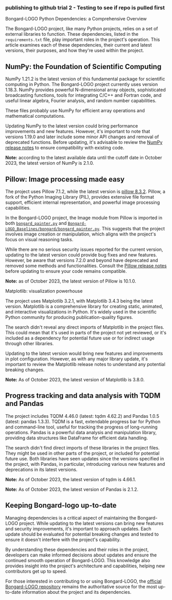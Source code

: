 ### publishing to github trial 2 - Testing to see if repo is pulled first

Bongard-LOGO Python Dependencies: a Comprehensive Overview

The Bongard-LOGO project, like many Python projects, relies on a set of external libraries to function. These dependencies, listed in the `requirements.txt` file, play important roles in the project's operation. This article examines each of these dependencies, their current and latest versions, their purposes, and how they're used within the project.

## NumPy: the Foundation of Scientific Computing

NumPy 1.21.2 is the latest version of this fundamental package for scientific computing in Python. The Bongard-LOGO project currently uses version 1.18.3. NumPy provides powerful N-dimensional array objects, sophisticated broadcasting functions, tools for integrating C/C++ and Fortran code, and useful linear algebra, Fourier analysis, and random number capabilities.

These files probably use NumPy for efficient array operations and mathematical computations.

Updating NumPy to the latest version could bring performance improvements and new features. However, it's important to note that versions 1.19.0 and later include some minor API changes and removal of deprecated functions. Before updating, it's advisable to review the [NumPy release notes](https://numpy.org/doc/stable/release.html) to ensure compatibility with existing code.

**Note:** according to the latest available data until the cutoff date in October 2023, the latest version of NumPy is 2.1.0.

## Pillow: Image processing made easy

The project uses Pillow 7.1.2, while the latest version is [pillow 8.3.2](https://pypi.org/project/Pillow/). Pillow, a fork of the Python Imaging Library (PIL), provides extensive file format support, efficient internal representation, and powerful image processing capabilities.

In the Bongard-LOGO project, the Image module from Pillow is imported in both [`bongard_painter.py`](https://github.com/NVlabs/Bongard-LOGO/blob/master/bongard/bongard_painter.py) and [`Bongard-LOGO_Baselines/bongard/bongard_painter.py`](https://github.com/NVlabs/Bongard-LOGO/blob/master/Bongard-LOGO_Baselines/bongard/bongard_painter.py). This suggests that the project involves image creation or manipulation, which aligns with the project's focus on visual reasoning tasks.

While there are no serious security issues reported for the current version, updating to the latest version could provide bug fixes and new features. However, be aware that versions 7.2.0 and beyond have deprecated and removed some methods and functionalities. Consult the [Pillow release notes](https://pillow.readthedocs.io/en/stable/releasenotes/index.html) before updating to ensure your code remains compatible.

**Note:** as of October 2023, the latest version of Pillow is 10.1.0.

Matplotlib: visualization powerhouse

The project uses Matplotlib 3.2.1, with Matplotlib 3.4.3 being the latest version. Matplotlib is a comprehensive library for creating static, animated, and interactive visualizations in Python. It's widely used in the scientific Python community for producing publication-quality figures.

The search didn't reveal any direct imports of Matplotlib in the project files. This could mean that it's used in parts of the project not yet reviewed, or it's included as a dependency for potential future use or for indirect usage through other libraries.

Updating to the latest version would bring new features and improvements in plot configuration. However, as with any major library update, it's important to review the Matplotlib release notes to understand any potential breaking changes.

**Note:** As of October 2023, the latest version of Matplotlib is 3.8.0.

## Progress tracking and data analysis with TQDM and Pandas

The project includes TQDM 4.46.0 (latest: tqdm 4.62.2) and Pandas 1.0.5 (latest: pandas 1.3.3). TQDM is a fast, extendable progress bar for Python and command-line tool, useful for tracking the progress of long-running operations. Pandas is a powerful data analysis and manipulation library, providing data structures like DataFrame for efficient data handling.

The search didn't find direct imports of these libraries in the project files. They might be used in other parts of the project, or included for potential future use. Both libraries have seen updates since the versions specified in the project, with Pandas, in particular, introducing various new features and deprecations in its latest versions.

**Note:** As of October 2023, the latest version of tqdm is 4.66.1.

**Note:** As of October 2023, the latest version of Pandas is 2.1.2.

## Keeping Bongard-logo up-to-date

Managing dependencies is a critical aspect of maintaining the Bongard-LOGO project. While updating to the latest versions can bring new features and security improvements, it's important to approach updates. Each update should be evaluated for potential breaking changes and tested to ensure it doesn't interfere with the project's capability.

By understanding these dependencies and their roles in the project, developers can make informed decisions about updates and ensure the continued smooth operation of Bongard-LOGO. This knowledge also provides insight into the project's architecture and capabilities, helping new contributors get up to speed.

For those interested in contributing to or using Bongard-LOGO, the [official Bongard-LOGO repository](https://github.com/NVlabs/Bongard-LOGO) remains the authoritative source for the most up-to-date information about the project and its dependencies.
